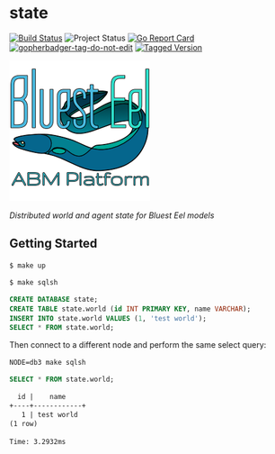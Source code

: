 # state

[![Build Status][build-badge]][build]
![Project Status][project-status]
[![Go Report Card][report-card-badge]][report-card]
<a href='https://github.com/jpoles1/gopherbadger' target='_blank'>![gopherbadger-tag-do-not-edit](https://img.shields.io/badge/Coverage-39%25-brightgreen.svg?longCache=true&style=flat)</a>
[![Tagged Version][tag-badge]][tag]

[![Project Logo][logo]][logo-large]

*Distributed world and agent state for Bluest Eel models*

## Getting Started

```shell
$ make up
```
```shell
$ make sqlsh
```
```sql
CREATE DATABASE state;
CREATE TABLE state.world (id INT PRIMARY KEY, name VARCHAR);
INSERT INTO state.world VALUES (1, 'test world');
SELECT * FROM state.world;
```

Then connect to a different node and perform the same select query:
```shell
NODE=db3 make sqlsh
```
```sql
SELECT * FROM state.world;
```
```
  id |    name
+----+------------+
   1 | test world
(1 row)

Time: 3.2932ms
```
<!-- Named page links below: /-->

[logo]: https://raw.githubusercontent.com/bluest-eel/branding/master/logo/Logo-v1-x250.png
[logo-large]: https://raw.githubusercontent.com/bluest-eel/branding/master/logo/Logo-v1.png
[build-badge]: https://github.com/bluest-eel/state/workflows/Go/badge.svg
[build]: https://github.com/bluest-eel/state/actions
[report-card-badge]: https://goreportcard.com/badge/bluest-eel/state
[report-card]: https://goreportcard.com/report/bluest-eel/state
[project-status]: https://img.shields.io/badge/project%20status-planning-violet.svg
[tag-badge]: https://img.shields.io/github/tag/bluest-eel/state.svg
[tag]: https://github.com/bluest-eel/state/tags
